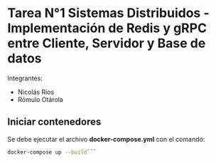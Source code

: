 # Tarea N°1 Sistemas Distribuidos - Implementación de Redis y gRPC entre Cliente, Servidor y Base de datos 
Integrantes:
  - Nicolás Ríos
  - Rómulo Otárola
## Iniciar contenedores
Se debe ejecutar el archivo **docker-compose.yml** con el comando:
```sh
docker-compose up --build```
